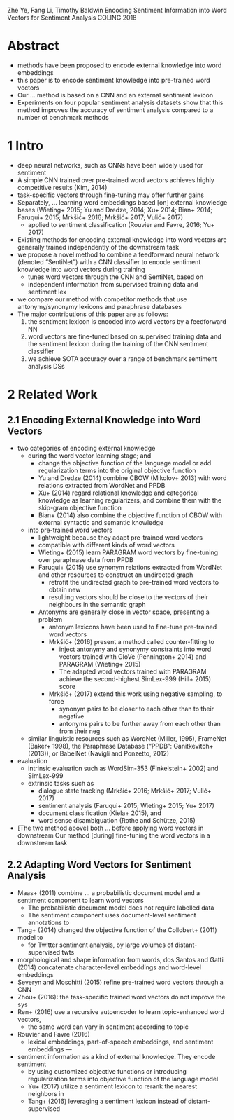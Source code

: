 Zhe Ye, Fang Li, Timothy Baldwin
Encoding Sentiment Information into Word Vectors for Sentiment Analysis
COLING 2018

# Abstract

* methods have been proposed to encode external knowledge into word embeddings
* this paper is to encode sentiment knowledge into pre-trained word vectors
* Our ... method is based on a CNN and an external sentiment lexicon
* Experiments on four popular sentiment analysis datasets show that
  this method improves the accuracy of sentiment analysis
  compared to a number of benchmark methods

# 1 Intro

* deep neural networks, such as CNNs have been widely used for sentiment
* A simple CNN trained over pre-trained word vectors
  achieves highly competitive results (Kim, 2014)
* task-specific vectors through fine-tuning may offer further gains
* Separately, ... learning word embeddings based [on] external knowledge bases
  (Wieting+ 2015; Yu and Dredze, 2014; Xu+ 2014; Bian+ 2014;
  Faruqui+ 2015; Mrkšić+ 2016; Mrkšić+ 2017; Vulić+ 2017)
  * applied to sentiment classification (Rouvier and Favre, 2016; Yu+ 2017)
* Existing methods for encoding external knowledge into word vectors are
  generally trained independently of the downstream task
* we propose a novel method to combine
  a feedforward neural network (denoted “SentiNet”) with a CNN classifier
  to encode sentiment knowledge into word vectors during training
  * tunes word vectors through the CNN and SentiNet, based on
  * independent information from supervised training data and sentiment lex
* we compare our method with competitor methods that use
  antonymy/synonymy lexicons and paraphrase databases
* The major contributions of this paper are as follows:
  1. the sentiment lexicon is encoded into word vectors by a feedforward NN
  1. word vectors are fine-tuned based on supervised training data and the
    sentiment lexicon during the training of the CNN sentiment classifier
  1. we achieve SOTA accuracy over a range of benchmark sentiment analysis DSs

# 2 Related Work

## 2.1 Encoding External Knowledge into Word Vectors

* two categories of encoding external knowledge
  * during the word vector learning stage; and
    * change the objective function of the language model
      or add regularization terms into the original objective function
    * Yu and Dredze (2014) combine CBOW (Mikolov+ 2013) with word relations
      extracted from WordNet and PPDB
    * Xu+ (2014) regard relational knowledge and categorical knowledge as
      learning regularizers, and combine them with the skip-gram objective
      function
    * Bian+ (2014) also combine the objective function of CBOW with external
      syntactic and semantic knowledge
  * into pre-trained word vectors
    * lightweight because they adapt pre-trained word vectors
    * compatible with different kinds of word vectors
    * Wieting+ (2015) learn PARAGRAM word vectors by fine-tuning over
      paraphrase data from PPDB
    * Faruqui+ (2015) use synonym relations extracted from WordNet and other
      resources to construct an undirected graph
      * retrofit the undirected graph to pre-trained word vectors to obtain new
      * resulting vectors should be close to the vectors of their neighbours in
        the semantic graph
    * Antonyms are generally close in vector space, presenting a problem
      * antonym lexicons have been used to fine-tune pre-trained word vectors
      * Mrkšić+ (2016) present a method called counter-fitting to 
        * inject antonymy and synonymy constraints into word vectors trained
          with GloVe (Pennington+ 2014) and PARAGRAM (Wieting+ 2015) 
        * The adapted word vectors trained with PARAGRAM achieve the
          second-highest SimLex-999 (Hill+ 2015) score
      * Mrkšić+ (2017) extend this work using negative sampling, to force
        * synonym pairs to be closer to each other than to their negative
        * antonyms pairs to be further away from each other than from their neg
  * similar linguistic resources such as WordNet (Miller, 1995), FrameNet
    (Baker+ 1998), the Paraphrase Database (“PPDB”: Ganitkevitch+ (2013)), or
    BabelNet (Navigli and Ponzetto, 2012)
* evaluation
  * intrinsic evaluation such as WordSim-353 (Finkelstein+ 2002) and SimLex-999
  * extrinsic tasks such as
    * dialogue state tracking (Mrkšić+ 2016; Mrkšić+ 2017; Vulić+ 2017)
    * sentiment analysis (Faruqui+ 2015; Wieting+ 2015; Yu+ 2017)
    * document classification (Kiela+ 2015), and
    * word sense disambiguation (Rothe and Schütze, 2015)
* [The two method above] both ... before applying word vectors in downstream
  Our method [during] fine-tuning the word vectors in a downstream task

## 2.2 Adapting Word Vectors for Sentiment Analysis

* Maas+ (2011) combine ... a probabilistic document model and a sentiment
  component to learn word vectors
  * The probabilistic document model does not require labelled data
  * The sentiment component uses document-level sentiment annotations to
* Tang+ (2014) changed the objective function of the Collobert+ (2011) model to
  * for Twitter sentiment analysis, by large volumes of distant-supervised twts
* morphological and shape information from words, dos Santos and Gatti (2014)
  concatenate character-level embeddings and word-level embeddings
* Severyn and Moschitti (2015) refine pre-trained word vectors through a CNN
* Zhou+ (2016): the task-specific trained word vectors do not improve the sys
* Ren+ (2016) use a recursive autoencoder to learn topic-enhanced word vectors,
  * the same word can vary in sentiment according to topic
* Rouvier and Favre (2016)
  * lexical embeddings, part-of-speech embeddings, and sentiment embeddings —
* sentiment information as a kind of external knowledge.  They encode sentiment
  * by using customized objective functions or introducing regularization terms
    into objective function of the language model
  * Yu+ (2017) utilize a sentiment lexicon to rerank the nearest neighbors in
  * Tang+ (2016) leveraging a sentiment lexicon instead of distant-supervised
